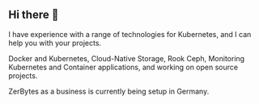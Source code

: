 ## Hi there 👋

I have experience with a range of technologies for Kubernetes, and I can help you with your projects.

Docker and Kubernetes, Cloud-Native Storage, Rook Ceph, Monitoring Kubernetes and Container applications, and working on open source projects.

ZerBytes as a business is currently being setup in Germany.
